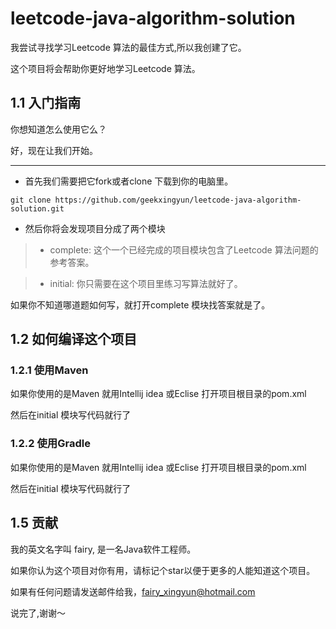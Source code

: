 # leetcode-java-algorithm-solution

我尝试寻找学习Leetcode 算法的最佳方式,所以我创建了它。

这个项目将会帮助你更好地学习Leetcode 算法。
 

## 1.1 入门指南

你想知道怎么使用它么？

好，现在让我们开始。

---

- 首先我们需要把它fork或者clone 下载到你的电脑里。

```
git clone https://github.com/geekxingyun/leetcode-java-algorithm-solution.git
```

- 然后你将会发现项目分成了两个模块

> - complete: 这个一个已经完成的项目模块包含了Leetcode 算法问题的参考答案。

> - initial: 你只需要在这个项目里练习写算法就好了。

如果你不知道哪道题如何写，就打开complete 模块找答案就是了。

## 1.2 如何编译这个项目

### 1.2.1 使用Maven

如果你使用的是Maven 就用Intellij idea 或Eclise 打开项目根目录的pom.xml

然后在initial 模块写代码就行了

### 1.2.2 使用Gradle

如果你使用的是Maven 就用Intellij idea 或Eclise 打开项目根目录的pom.xml

然后在initial 模块写代码就行了

## 1.5 贡献

我的英文名字叫 fairy, 是一名Java软件工程师。

如果你认为这个项目对你有用，请标记个star以便于更多的人能知道这个项目。

如果有任何问题请发送邮件给我，fairy_xingyun@hotmail.com

说完了,谢谢～
